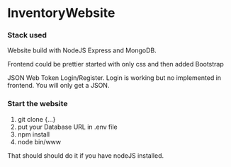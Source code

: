 # InventoryWebsite 
### Stack used 
Website build with NodeJS Express and MongoDB. 

Frontend could be prettier started with only css and then added Bootstrap 

JSON Web Token Login/Register.
Login is working but no implemented in frontend. You will only get a JSON. 

### Start the website
 
1. git clone {...}
2. put your Database URL in .env file
3. npm install
4. node bin/www

That should should do it if you have nodeJS installed. 
